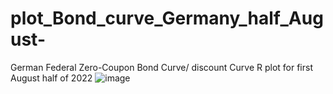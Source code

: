 # plot_Bond_curve_Germany_half_August-
German Federal Zero-Coupon Bond Curve/ discount Curve R plot for first August half of 2022
![image](https://user-images.githubusercontent.com/111250702/185181189-f16898e9-d7d5-46ef-88aa-1c91b3ac96fa.png)
